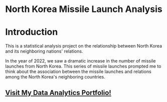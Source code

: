 # North Korea Missile Launch Analysis

# Introduction

This is a statistical analysis project on the relationship between North Korea and its neighboring nations' relations.

In the year of 2022, we saw a dramatic increase in the number of missile launches from North Korea. 
This series of missile launches prompted me to think about the association between the missile launches and relations among the North Korea's neighboring countries. 


## <p> <a href="https://sites.google.com/student.american.edu/data-analytics/projects/north-korea-missile-project" target="_blank" rel="noopener noreferrer">Visit My Data Analytics Portfolio!</a></p>
